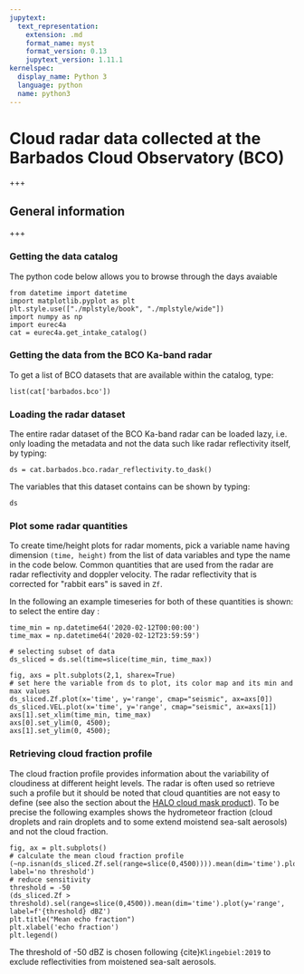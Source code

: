 ```yaml
---
jupytext:
  text_representation:
    extension: .md
    format_name: myst
    format_version: 0.13
    jupytext_version: 1.11.1
kernelspec:
  display_name: Python 3
  language: python
  name: python3
---
```


# Cloud radar data collected at the Barbados Cloud Observatory (BCO)

+++

## General information

+++

### Getting the data catalog

The python code below allows you to browse through the days avaiable

```{code-cell} ipython3
from datetime import datetime
import matplotlib.pyplot as plt
plt.style.use(["./mplstyle/book", "./mplstyle/wide"])
import numpy as np
import eurec4a
cat = eurec4a.get_intake_catalog()
```

### Getting the data from the BCO Ka-band radar
To get a list of BCO datasets that are available within the catalog, type:

```{code-cell} ipython3
list(cat['barbados.bco'])
```

### Loading the radar dataset
The entire radar dataset of the BCO Ka-band radar can be loaded lazy, i.e. only loading the metadata and not the data such like radar reflectivity itself, by typing:

```{code-cell} ipython3
ds = cat.barbados.bco.radar_reflectivity.to_dask()
```

The variables that this dataset contains can be shown by typing:

```{code-cell} ipython3
ds
```

### Plot some radar quantities
To create time/height plots for radar moments, pick a variable name having dimension `(time, height)` from the list of data variables and type the name in the code below. Common quantities that are used from the radar are radar reflectivity and doppler velocity. The radar reflectivity that is corrected for "rabbit ears" is saved in `Zf`.

In the following an example timeseries for both of these quantities is shown:
to select the entire day :
```{code-cell} ipython3
time_min = np.datetime64('2020-02-12T00:00:00')
time_max = np.datetime64('2020-02-12T23:59:59')

# selecting subset of data
ds_sliced = ds.sel(time=slice(time_min, time_max))
```

```{code-cell} ipython3
fig, axs = plt.subplots(2,1, sharex=True)
# set here the variable from ds to plot, its color map and its min and max values
ds_sliced.Zf.plot(x='time', y='range', cmap="seismic", ax=axs[0])
ds_sliced.VEL.plot(x='time', y='range', cmap="seismic", ax=axs[1])
axs[1].set_xlim(time_min, time_max)
axs[0].set_ylim(0, 4500);
axs[1].set_ylim(0, 4500);
```

### Retrieving cloud fraction profile
The cloud fraction profile provides information about the variability of cloudiness at different height levels. The radar is often used so retrieve such a profile but it should be noted that cloud quantities are not easy to define (see also the section about the [HALO cloud mask product]()). To be precise the following examples shows the hydrometeor fraction (cloud droplets and rain droplets and to some extend moistend sea-salt aerosols) and not the cloud fraction.

```{code-cell} ipython3
fig, ax = plt.subplots()
# calculate the mean cloud fraction profile
(~np.isnan(ds_sliced.Zf.sel(range=slice(0,4500)))).mean(dim='time').plot(y='range', label='no threshold')
# reduce sensitivity
threshold = -50
(ds_sliced.Zf > threshold).sel(range=slice(0,4500)).mean(dim='time').plot(y='range', label=f'{threshold} dBZ')
plt.title("Mean echo fraction")
plt.xlabel('echo fraction')
plt.legend()
```

The threshold of -50 dBZ is chosen following {cite}`Klingebiel:2019` to exclude reflectivities from moistened sea-salt aerosols.
